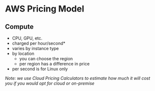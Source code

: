 # AWS Pricing Model
## Compute
- CPU, GPU, etc.
- charged per hour/second*
- varies by instance type
- by location
	- you can choose the region
	- per region has a difference in price
- per second is for Linux only

*Note: we use Cloud Pricing Calculators to estimate how much it will cost you if you would opt for cloud or on-premise*



